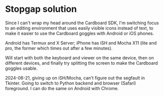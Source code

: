 # Stopgap solution

Since I can't wrap my head around the Cardboard SDK, I'm switching focus to an editing environment that uses easily visible icons instead of text, to make it easier to use the Cardboard goggles with Android or iOS phones.

Android has Termux and X Server; iPhone has iSH and Mocha X11 (lite and pro, the former which times out after a few minutes).

Will start with both the keyboard and viewer on the same device, then on different devices, and finally try splitting the screen to make the Cardboard goggles usable.

2024-06-21, giving up on iSH/Mocha, can't figure out the segfault in Tkinter.
Going to switch to Python backend and browser (Safari) foreground. I can do
the same on Android with Chrome.
